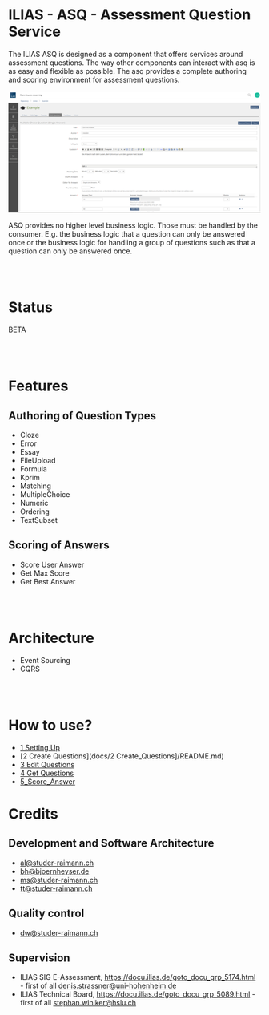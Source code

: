 # ILIAS - ASQ - Assessment Question Service

The ILIAS ASQ is designed as a component that offers services around assessment questions. The way other components can interact with asq is as easy and flexible as possible. The asq provides a complete authoring and scoring environment for assessment questions.

![](asq_authoring_environment.png)

ASQ provides no higher level business logic. Those must be handled by the consumer. E.g. the business logic that a question can only be answered once or the business logic for handling a group of questions such as that a question can only be answered once. 
  
<br>
<br>


# Status
BETA

 
<br>
<br>


# Features

## Authoring of Question Types

* Cloze
* Error
* Essay
* FileUpload
* Formula
* Kprim
* Matching
* MultipleChoice
* Numeric
* Ordering
* TextSubset

## Scoring of Answers
* Score User Answer
* Get Max Score
* Get Best Answer
  
<br>
<br>


# Architecture
* Event Sourcing
* CQRS
  
<br>
<br>


# How to use?
* [1 Setting Up](docs/1_Setting_Up/README.md)
* [2 Create Questions](docs/2 Create_Questions]/README.md)
* [3 Edit Questions](docs/3_Edit_Questions/README.md)
* [4 Get Questions](docs/4_Get_Questions/README.md)
* [5_Score_Answer](docs/5_Score_Answer/README.md)


# Credits

## Development and Software Architecture
* al@studer-raimann.ch
* bh@bjoernheyser.de
* ms@studer-raimann.ch
* tt@studer-raimann.ch

## Quality control
* dw@studer-raimann.ch

## Supervision
* ILIAS SIG E-Assessment, https://docu.ilias.de/goto_docu_grp_5174.html - first of all denis.strassner@uni-hohenheim.de
* ILIAS Technical Board, https://docu.ilias.de/goto_docu_grp_5089.html - first of all stephan.winiker@hslu.ch